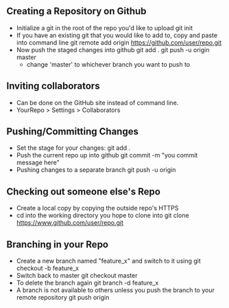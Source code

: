 ## Creating a Repository on Github
- Initialize a git in the root of the repo you'd like to upload
    git init
- If you have an existing git that you would like to add to, copy and paste into command line
    git remote add origin https://github.com/user/repo.git
- Now push the staged changes into github
    git add .
    git push -u origin master
    + change 'master' to whichever branch you want to push to

## Inviting collaborators 
- Can be done on the GitHub site instead of command line. 
- YourRepo > Settings > Collaborators

## Pushing/Committing Changes
- Set the stage for your changes:
    git add .
- Push the current repo up into github
    git commit -m "you commit message here"
- Pushing changes to a separate branch
    git push -u origin <branch>

## Checking out someone else's Repo
- Create a local copy by copying the outside repo's HTTPS
- cd into the working directory you hope to clone into
    git clone https://www.github.com/user/repo.git

## Branching in your Repo
- Create a new branch named "feature_x" and switch to it using
    git checkout -b feature_x
- Switch back to master
    git checkout master
- To delete the branch again
    git branch -d feature_x
- A branch is not available to others unless you push the branch to your remote repository
    git push origin <branch>



